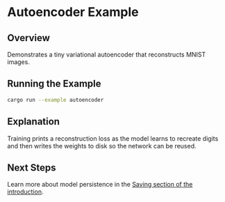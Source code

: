 # Autoencoder Example

## Overview

Demonstrates a tiny variational autoencoder that reconstructs MNIST images.

## Running the Example

```bash
cargo run --example autoencoder
```

## Explanation

Training prints a reconstruction loss as the model learns to recreate
digits and then writes the weights to disk so the network can be reused.

## Next Steps

Learn more about model persistence in the [Saving section of the
introduction](../introduction.md#saving).
